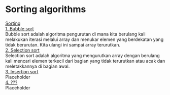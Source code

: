 # Sorting algorithms
[Sorting](https://github.com/qty-hub/Sorting-algorithm/tree/main/Sorting)<br/>
[1. Bubble sort](https://github.com/qty-hub/Sorting-algorithm/blob/main/Sorting/Bubble%20sort.c)<br/>
Bubble sort adalah algoritma pengurutan di mana kita berulang kali melakukan iterasi melalui array dan menukar elemen yang berdekatan yang tidak berurutan. Kita ulangi ini sampai array terurutkan.<br/>
[2. Selection sort](https://github.com/qty-hub/SEARCHING/tree/main/Searching/Binary)<br/>
Selection sort adalah algoritma yang mengurutkan array dengan berulang kali mencari elemen terkecil dari bagian yang tidak terurutkan atau acak dan meletakkannya di bagian awal.<br/>
[3. Insertion sort](https://github.com/qty-hub/SEARCHING/tree/main/Searching/Binary)<br/>
Placeholder<br/>
[4. ???](https://github.com/qty-hub/SEARCHING/tree/main/Searching/Binary)<br/>
Placeholder<br/>
